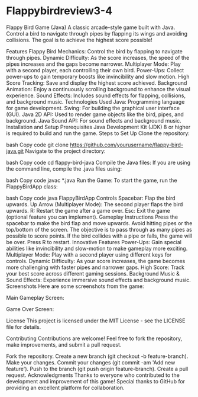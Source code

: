 # Flappybirdreview3-4
Flappy Bird Game (Java)
A classic arcade-style game built with Java. Control a bird to navigate through pipes by flapping its wings and avoiding collisions. The goal is to achieve the highest score possible!

Features
Flappy Bird Mechanics: Control the bird by flapping to navigate through pipes.
Dynamic Difficulty: As the score increases, the speed of the pipes increases and the gaps become narrower.
Multiplayer Mode: Play with a second player, each controlling their own bird.
Power-Ups: Collect power-ups to gain temporary boosts like invincibility and slow motion.
High Score Tracking: Save and display the highest score achieved.
Background Animation: Enjoy a continuously scrolling background to enhance the visual experience.
Sound Effects: Includes sound effects for flapping, collisions, and background music.
Technologies Used
Java: Programming language for game development.
Swing: For building the graphical user interface (GUI).
Java 2D API: Used to render game objects like the bird, pipes, and background.
Java Sound API: For sound effects and background music.
Installation and Setup
Prerequisites
Java Development Kit (JDK) 8 or higher is required to build and run the game.
Steps to Set Up
Clone the repository:

bash
Copy code
git clone https://github.com/yourusername/flappy-bird-java.git
Navigate to the project directory:

bash
Copy code
cd flappy-bird-java
Compile the Java files: If you are using the command line, compile the .java files using:

bash
Copy code
javac *.java
Run the Game: To start the game, run the FlappyBirdApp class:

bash
Copy code
java FlappyBirdApp
Controls
Spacebar: Flap the bird upwards.
Up Arrow (Multiplayer Mode): The second player flaps the bird upwards.
R: Restart the game after a game over.
Esc: Exit the game (optional feature you can implement).
Gameplay Instructions
Press the spacebar to make the bird flap and move upwards.
Avoid hitting pipes or the top/bottom of the screen.
The objective is to pass through as many pipes as possible to score points.
If the bird collides with a pipe or falls, the game will be over. Press R to restart.
Innovative Features
Power-Ups: Gain special abilities like invincibility and slow-motion to make gameplay more exciting.
Multiplayer Mode: Play with a second player using different keys for controls.
Dynamic Difficulty: As your score increases, the game becomes more challenging with faster pipes and narrower gaps.
High Score: Track your best score across different gaming sessions.
Background Music & Sound Effects: Experience immersive sound effects and background music.
Screenshots
Here are some screenshots from the game:

Main Gameplay Screen:

Game Over Screen:

License
This project is licensed under the MIT License - see the LICENSE file for details.

Contributing
Contributions are welcome! Feel free to fork the repository, make improvements, and submit a pull request.

Fork the repository.
Create a new branch (git checkout -b feature-branch).
Make your changes.
Commit your changes (git commit -am 'Add new feature').
Push to the branch (git push origin feature-branch).
Create a pull request.
Acknowledgments
Thanks to everyone who contributed to the development and improvement of this game!
Special thanks to GitHub for providing an excellent platform for collaboration.
